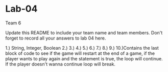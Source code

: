 # Lab-04
Team 6 

Update this README to include your team name and team members. Don't forget to record all your answers to lab 04 here.

1.) String, Integer, Boolean
2.)
3.)
4.)
5.)
6.)
7.)
8.)
9.)
10.)Contains the last block of code to see if the game will restart at the end of a game, if the player wants to play again and the statement is true, the loop will continue. If the player doesn't wanna continue loop will break. 
